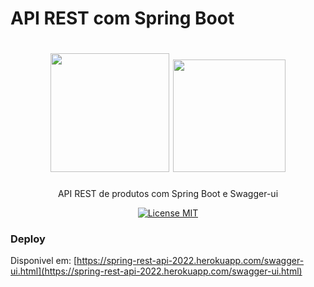 # API REST com Spring Boot

<h1 align="center">
  <img src="https://devkico.itexto.com.br/wp-content/uploads/2014/08/spring-boot-project-logo.png" width="190">
  <img src="https://help.apiary.io/images/swagger-logo.png" width="180">
</h1>

<p align="center">API REST de produtos com Spring Boot e Swagger-ui </p>

<p align="center">
  <a href="https://opensource.org/licenses/MIT">
    <img src="https://img.shields.io/badge/License-MIT-green.svg" alt="License MIT">
  </a>
</p>


### Deploy

Disponivel em:  [https://spring-rest-api-2022.herokuapp.com/swagger-ui.html](https://spring-rest-api-2022.herokuapp.com/swagger-ui.html)




